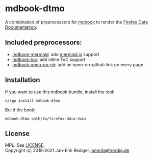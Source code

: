 # mdbook-dtmo

A combination of preprocessors for [mdbook][] to render the [Firefox Data Documentation][dtmo].

[mdbook]: https://github.com/rust-lang-nursery/mdBook
[dtmo]: https://docs.telemetry.mozilla.org/
[gitbook]: https://github.com/GitbookIO/gitbook

## Included preprocessors:

* [mdbook-mermaid][]: add [mermaid.js][] support
* [mdbook-toc][]: add inline ToC support
* [mdbook-open-on-gh][]: add an open-on-github link on every page

[mdbook-mermaid]: https://github.com/badboy/mdbook-mermaid
[mdbook-toc]: https://github.com/badboy/mdbook-toc
[mdbook-open-on-gh]: https://github.com/badboy/mdbook-open-on-gh
[mermaid.js]: https://mermaidjs.github.io/

## Installation

If you want to use this mdbook bundle, install the tool:

```
cargo install mdbook-dtmo
```

Build the book:

```
mdbook-dtmo path/to/firefox-data-docs
```

## License

MPL. See [LICENSE](LICENSE).  
Copyright (c) 2018-2021 Jan-Erik Rediger <janerik@fnordig.de>
